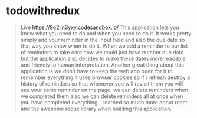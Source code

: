 # todowithredux
> Live
https://9o2ljn3yxy.codesandbox.io/
This application lets you know what you need to do and when you need to do it.
It works pretty simply add your reminder in the input field and also the due date
so that way you know when to do it. When we add a reminder to our list of reminders
to take care now we could just have number due date but the application also decides
to make these dates more readable and friendly to human interpretation.
Another great thing about this application is we don't have to keep the web app
open for it to remember everything it uses browser cookies so if i refresh destroy
a history of reminders so that whenever you will revisit them you will see your
same reminder on the page.
we can delete reminders when we completed them also we can delete reminders
all at once when you have completed everything.
I learned so much more about react and the awesome redux library when building this application.
